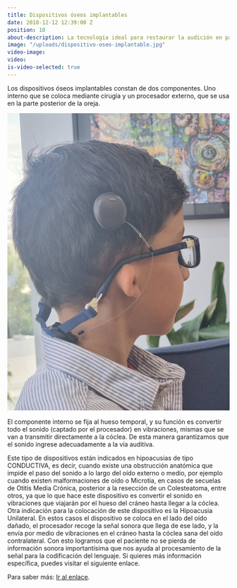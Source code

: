 ```yaml
---
title: Dispositivos óseos implantables
date: 2018-12-12 12:39:00 Z
position: 10
about-description: La tecnología ideal para restaurar la audición en pacientes con malformaciones de oído o alteraciones crónicas del oído medio.
image: "/uploads/dispositivo-oseo-implantable.jpg"
video-image:
video:
is-video-selected: true
---
```

Los dispositivos óseos implantables constan de dos componentes. Uno interno que se coloca mediante cirugía  y un procesador externo, que se usa en la parte posterior de la oreja.

![dispositivo-oseo-implantable-1.jpg](/uploads/dispositivo-oseo-implantable-1.jpg)

El componente interno se fija al hueso temporal, y su función es convertir todo el sonido (captado por el procesador) en vibraciones, mismas que se van a transmitir directamente a la cóclea. De esta manera garantizamos que el sonido ingrese adecuadamente a la vía auditiva.

Este tipo de dispositivos están indicados en hipoacusias de tipo CONDUCTIVA, es decir, cuando existe una obstrucción anatómica que impide el paso del sonido a lo largo del oído externo o medio, por ejemplo cuando existen malformaciones de oído o Microtia, en casos de secuelas de Otitis Media Crónica, posterior a la resección de un Colesteatoma, entre otros,  ya que lo que hace este dispositivo es convertir el sonido en vibraciones que viajarán por el hueso del cráneo hasta llegar a la cóclea.
Otra indicación para la colocación de este dispositivo es la Hipoacusia Unilateral. En estos casos el dispositivo se coloca en el lado del oído dañado, el procesador recoge la señal sonora que llega de ese lado, y la envía por medio de vibraciones en el cráneo hasta la cóclea sana del oído contralateral. Con esto logramos que el paciente no se pierda de información sonora importantísima que nos ayuda al procesamiento de la señal para la codificación del lenguaje.
Si quieres más información específica, puedes visitar el siguiente enlace.



Para saber más:  [Ir al enlace](https://www.cochlear.com/la/es/home/products-and-accessories/cochlear-osia-system).
